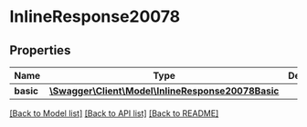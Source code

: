 # InlineResponse20078

## Properties
Name | Type | Description | Notes
------------ | ------------- | ------------- | -------------
**basic** | [**\Swagger\Client\Model\InlineResponse20078Basic**](InlineResponse20078Basic.md) |  | [optional] 

[[Back to Model list]](../README.md#documentation-for-models) [[Back to API list]](../README.md#documentation-for-api-endpoints) [[Back to README]](../README.md)



